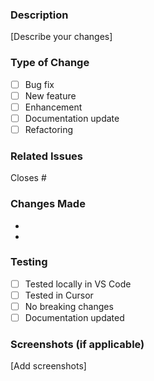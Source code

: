 ### Description
[Describe your changes]

### Type of Change
- [ ] Bug fix
- [ ] New feature
- [ ] Enhancement
- [ ] Documentation update
- [ ] Refactoring

### Related Issues
Closes #

### Changes Made
- 
- 

### Testing
- [ ] Tested locally in VS Code
- [ ] Tested in Cursor
- [ ] No breaking changes
- [ ] Documentation updated

### Screenshots (if applicable)
[Add screenshots]

